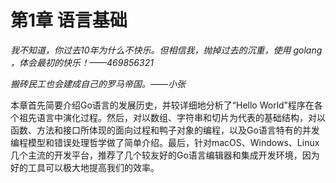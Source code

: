 # 第1章 语言基础

*我不知道，你过去10年为什么不快乐。但相信我，抛掉过去的沉重，使用 golang ，体会最初的快乐！——469856321*

*搬砖民工也会建成自己的罗马帝国。——小张*

本章首先简要介绍Go语言的发展历史，并较详细地分析了“Hello World”程序在各个祖先语言中演化过程。然后，对以数组、字符串和切片为代表的基础结构，对以函数、方法和接口所体现的面向过程和鸭子对象的编程，以及Go语言特有的并发编程模型和错误处理哲学做了简单介绍。最后，针对macOS、Windows、Linux几个主流的开发平台，推荐了几个较友好的Go语言编辑器和集成开发环境，因为好的工具可以极大地提高我们的效率。
